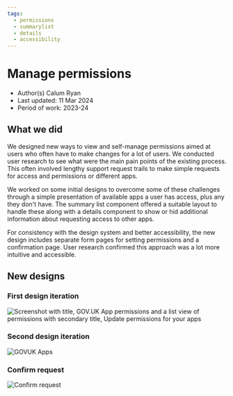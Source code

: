 ```yaml
---
tags:
  - permissions
  - summarylist
  - details
  - accessibility
---
```


# Manage permissions
- Author(s) Calum Ryan
- Last updated: 11 Mar 2024
- Period of work: 2023-24
 
## What we did
We designed new ways to view and self-manage permissions aimed at users who often have to make changes for a lot of users. We conducted user research to see what were the main pain points of the existing process. This often involved lengthy support request trails to make simple requests for access and permissions or different apps.

We worked on some initial designs to overcome some of these challenges through a simple presentation of available apps a user has access, plus any they don't have. The summary list component offered a suitable layout to handle these along with a details component to show or hid additional information about requesting access to other apps.

For consistency with the design system and better accessibility, the new design includes separate form pages for setting permissions and a confirmation page. User research confirmed this approach was a lot more intuitive and accessible.

## New designs
### First design iteration
![Screenshot with title, GOV.UK App permissions and a list view of permissions with secondary title, Update permissions for your apps](https://github.com/dxw/gds-publishing/assets/2226904/c967def1-376f-4893-aa1e-2d8cf178b67a)

### Second design iteration
![GOVUK Apps](https://github.com/dxw/gds-publishing/assets/2226904/8605892f-6a54-4c9d-9a28-ef1039fa177c)

### Confirm request
![Confirm request](https://github.com/dxw/gds-publishing/assets/2226904/5ae87e43-e659-427e-9bc1-861532820091)
